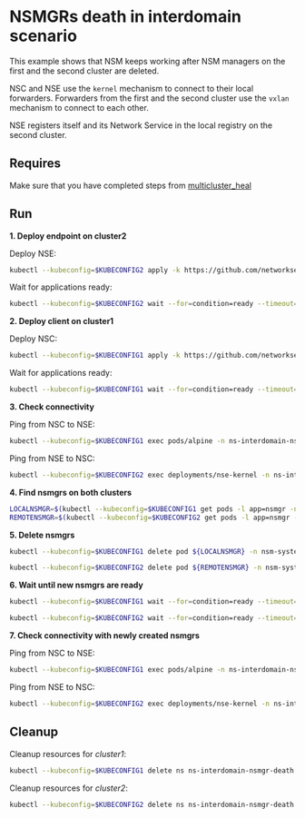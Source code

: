 # NSMGRs death in interdomain scenario

This example shows that NSM keeps working after NSM managers on the first and the second cluster are deleted.

NSC and NSE use the `kernel` mechanism to connect to their local forwarders.
Forwarders from the first and the second cluster use the `vxlan` mechanism to connect to each other.

NSE registers itself and its Network Service in the local registry on the second cluster.


## Requires

Make sure that you have completed steps from [multicluster_heal](../)


## Run

**1. Deploy endpoint on cluster2**

Deploy NSE:
```bash
kubectl --kubeconfig=$KUBECONFIG2 apply -k https://github.com/networkservicemesh/deployments-k8s/examples/multicluster_heal/interdomain-nsmgr-death/cluster2?ref=48785c4bf4bf4e66c4f0ced9e0ecee5eaccdc93d
```

Wait for applications ready:
```bash
kubectl --kubeconfig=$KUBECONFIG2 wait --for=condition=ready --timeout=1m pod -l app=nse-kernel -n ns-interdomain-nsmgr-death
```

**2. Deploy client on cluster1**

Deploy NSC:
```bash
kubectl --kubeconfig=$KUBECONFIG1 apply -k https://github.com/networkservicemesh/deployments-k8s/examples/multicluster_heal/interdomain-nsmgr-death/cluster1?ref=48785c4bf4bf4e66c4f0ced9e0ecee5eaccdc93d
```

Wait for applications ready:
```bash
kubectl --kubeconfig=$KUBECONFIG1 wait --for=condition=ready --timeout=5m pod -l app=alpine -n ns-interdomain-nsmgr-death
```

**3. Check connectivity**

Ping from NSC to NSE:
```bash
kubectl --kubeconfig=$KUBECONFIG1 exec pods/alpine -n ns-interdomain-nsmgr-death -- ping -c 4 172.16.1.2
```

Ping from NSE to NSC:
```bash
kubectl --kubeconfig=$KUBECONFIG2 exec deployments/nse-kernel -n ns-interdomain-nsmgr-death -- ping -c 4 172.16.1.3
```

**4. Find nsmgrs on both clusters**

```bash
LOCALNSMGR=$(kubectl --kubeconfig=$KUBECONFIG1 get pods -l app=nsmgr -n nsm-system --template '{{range .items}}{{.metadata.name}}{{"\n"}}{{end}}')
REMOTENSMGR=$(kubectl --kubeconfig=$KUBECONFIG2 get pods -l app=nsmgr -n nsm-system --template '{{range .items}}{{.metadata.name}}{{"\n"}}{{end}}')
```

**5. Delete nsmgrs**

```bash
kubectl --kubeconfig=$KUBECONFIG1 delete pod ${LOCALNSMGR} -n nsm-system
```

```bash
kubectl --kubeconfig=$KUBECONFIG2 delete pod ${REMOTENSMGR} -n nsm-system
```

**6. Wait until new nsmgrs are ready**

```bash
kubectl --kubeconfig=$KUBECONFIG1 wait --for=condition=ready --timeout=1m pod -l app=nsmgr -n nsm-system
```

```bash
kubectl --kubeconfig=$KUBECONFIG2 wait --for=condition=ready --timeout=1m pod -l app=nsmgr -n nsm-system
```

**7. Check connectivity with newly created nsmgrs**

Ping from NSC to NSE:
```bash
kubectl --kubeconfig=$KUBECONFIG1 exec pods/alpine -n ns-interdomain-nsmgr-death -- ping -c 4 172.16.1.2
```

Ping from NSE to NSC:
```bash
kubectl --kubeconfig=$KUBECONFIG2 exec deployments/nse-kernel -n ns-interdomain-nsmgr-death -- ping -c 4 172.16.1.3
```


## Cleanup

Cleanup resources for *cluster1*:
```bash
kubectl --kubeconfig=$KUBECONFIG1 delete ns ns-interdomain-nsmgr-death
```

Cleanup resources for *cluster2*:
```bash
kubectl --kubeconfig=$KUBECONFIG2 delete ns ns-interdomain-nsmgr-death
```
